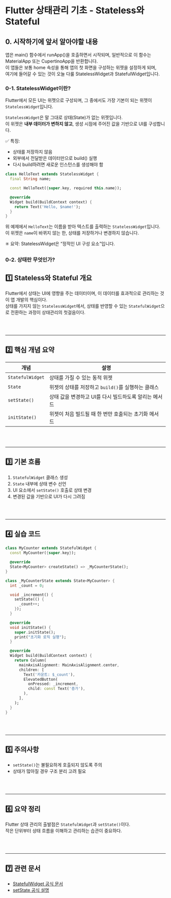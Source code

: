 # Flutter 상태관리 기초 - Stateless와  Stateful 

## 0. 시작하기에 앞서 알아야할 내용

앱은 main() 함수에서 runApp()을 호출하면서 시작되며, 일반적으로 이 함수는 MaterialApp 또는 CupertinoApp을 반환합니다.  
이 앱들은 보통 home 속성을 통해 앱의 첫 화면을 구성하는 위젯을 설정하게 되며,  
여기에 들어갈 수 있는 것이 오늘 다룰 StatelessWidget과 StatefulWidget입니다.

### 0-1. StatelessWidget이란?

Flutter에서 모든 UI는 위젯으로 구성되며, 그 중에서도 가장 기본이 되는 위젯이 `StatelessWidget`입니다.

`StatelessWidget`은 말 그대로 상태(State)가 없는 위젯입니다.  
이 위젯은 **내부 데이터가 변하지 않고**, 생성 시점에 주어진 값을 기반으로 UI를 구성합니다.

✅ 특징:
- 상태를 저장하지 않음
- 외부에서 전달받은 데이터만으로 build() 실행
- 다시 build하려면 새로운 인스턴스를 생성해야 함

```dart
class HelloText extends StatelessWidget {
  final String name;

  const HelloText({super.key, required this.name});

  @override
  Widget build(BuildContext context) {
    return Text('Hello, $name!');
  }
}
```

위 예제에서 `HelloText`는 이름을 받아 텍스트를 출력하는 `StatelessWidget`입니다.  
이 위젯은 `name`이 바뀌지 않는 한, 상태를 저장하거나 변경하지 않습니다.

✳️ 요약: StatelessWidget은 “정적인 UI 구성 요소”입니다.

### 0-2. 상태란 무엇인가?



## 1️⃣ Stateless와 Stateful 개요

Flutter에서 상태는 UI에 영향을 주는 데이터이며, 이 데이터를 효과적으로 관리하는 것이 앱 개발의 핵심이다.  
상태를 가지지 않는 `StatelessWidget`에서, 상태를 반영할 수 있는 `StatefulWidget`으로 전환하는 과정이 상태관리의 첫걸음이다.

<br><br>

---

## 2️⃣ 핵심 개념 요약

| 개념      | 설명    |
|--------|-----------|
| `StatefulWidget` | 상태를 가질 수 있는 동적 위젯                                          |
| `State`        | 위젯의 상태를 저장하고 `build()`를 실행하는 클래스                    |
| `setState()`   | 상태 값을 변경하고 UI를 다시 빌드하도록 알리는 메서드                 |
| `initState()`  | 위젯이 처음 빌드될 때 한 번만 호출되는 초기화 메서드                   |

<br><br>

---

## 3️⃣ 기본 흐름

1. `StatefulWidget` 클래스 생성  
2. `State` 내부에 상태 변수 선언  
3. UI 요소에서 `setState()` 호출로 상태 변경  
4. 변경된 값을 기반으로 UI가 다시 그려짐

<br><br>

---

## 4️⃣ 실습 코드

```dart
class MyCounter extends StatefulWidget {
  const MyCounter({super.key});

  @override
  State<MyCounter> createState() => _MyCounterState();
}

class _MyCounterState extends State<MyCounter> {
  int _count = 0;

  void _increment() {
    setState(() {
      _count++;
    });
  }

  @override
  void initState() {
    super.initState();
    print("초기화 로직 실행");
  }

  @override
  Widget build(BuildContext context) {
    return Column(
      mainAxisAlignment: MainAxisAlignment.center,
      children: [
        Text('카운트: $_count'),
        ElevatedButton(
          onPressed: _increment,
          child: const Text('증가'),
        ),
      ],
    );
  }
}
```

<br><br>

---

## 5️⃣ 주의사항

- `setState()`는 불필요하게 호출되지 않도록 주의  
- 상태가 많아질 경우 구조 분리 고려 필요

<br><br>

---

## 6️⃣ 요약 정리

Flutter 상태 관리의 출발점은 `StatefulWidget`과 `setState()`이다.  
작은 단위부터 상태 흐름을 이해하고 관리하는 습관이 중요하다.

<br><br>

---

## 7️⃣ 관련 문서

- [StatefulWidget 공식 문서](https://api.flutter.dev/flutter/widgets/StatefulWidget-class.html)  
- [setState 공식 설명](https://api.flutter.dev/flutter/widgets/State/setState.html)
